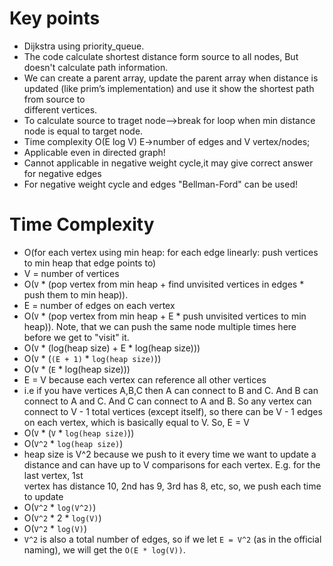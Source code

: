 # Key points
* Dijkstra using priority_queue.
* The code calculate shortest distance form source to all nodes,
   But doesn't calculate path information.
* We can create a parent array, update the parent array when distance is updated (like prim’s implementation) and use it show the shortest path from source to       
  different vertices.
* To calculate source to traget node-->break for loop when min distance node is equal to target node.
* Time complexity O(E log V) E->number of edges and V vertex/nodes;
* Applicable even in directed graph!
* Cannot applicable in negative weight cycle,it may give correct answer for negative edges
* For negative weight cycle and edges "Bellman-Ford" can be used!


# Time Complexity
* O(for each vertex using min heap: for each edge linearly: push vertices to min heap that edge points to)
* V = number of vertices
* O(`V` * (pop vertex from min heap + find unvisited vertices in edges * push them to min heap)).
* E = number of edges on each vertex
* O(`V` * (pop vertex from min heap + E * push unvisited vertices to min heap)). Note, that we can push the same node multiple times here before we get to "visit" it.
* O(`V` * (log(heap size) + E * log(heap size)))
* O(`V` * (`(E + 1)` * `log(heap size)`))
* O(`V` * (`E` * log(heap size)))
* E = V because each vertex can reference all other vertices
* i.e if you have vertices A,B,C then A can connect to B and C. And B can connect to A and C. And C can connect to A and B. So any vertex can connect to V - 1 total
 vertices (except itself), so there can be V - 1 edges on each vertex, which is basically equal to V. So, E = V 
* O(`V` * (`V` * `log(heap size)`))
* O(`V^2` * `log(heap size)`)
* heap size is V^2 because we push to it every time we want to update a distance and can have up to V comparisons for each vertex. E.g. for the last vertex, 1st  
     vertex has distance 10, 2nd has 9, 3rd has 8, etc, so, we push each time to update
* O(`V^2` * `log(V^2)`)
* O(`V^2` * 2 * `log(V)`)
* O(`V^2` * `log(V)`)
* `V^2` is also a total number of edges, so if we let `E = V^2` (as in the official naming), we will get the `O(E * log(V))`.
